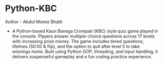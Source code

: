 # Python-KBC

Author - Abdul Moeez Bhatti

- A Python-based Kaun Banega Crorepati (KBC) style quiz game played in the console. Players answer multiple-choice questions across 17 levels with increasing prize money. The game includes timed questions, lifelines (50:50 & flip), and the option to quit after level 5 to take winnings home. Built using Python OOP, threading, and input handling, it delivers suspenseful gameplay and a fun coding practice experience.
